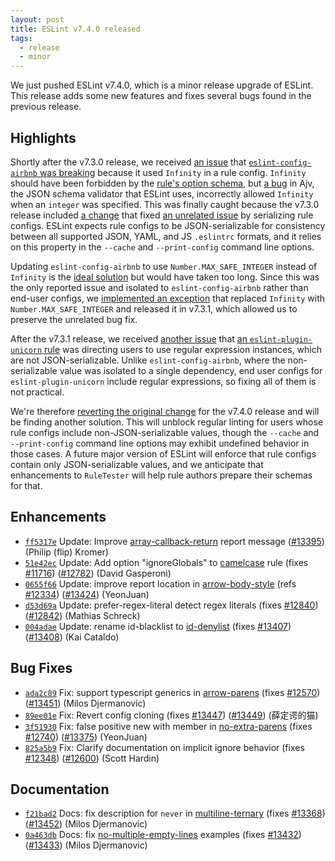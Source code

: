```yaml
---
layout: post
title: ESLint v7.4.0 released
tags:
  - release
  - minor
---
```


We just pushed ESLint v7.4.0, which is a minor release upgrade of ESLint. This release adds some new features and fixes several bugs found in the previous release.

## Highlights

Shortly after the v7.3.0 release, we received [an issue](https://github.com/eslint/eslint/issues/13427) that [`eslint-config-airbnb` was breaking](https://github.com/airbnb/javascript/issues/2245) because it used `Infinity` in a rule config. `Infinity` should have been forbidden by the [rule's option schema](https://github.com/benmosher/eslint-plugin-import/blob/296262842b52a50c5b107ba91bb2d13c05b2a104/src/rules/no-cycle.js#L17-L21), but [a bug](https://github.com/ajv-validator/ajv/issues/182) in Ajv, the JSON schema validator that ESLint uses, incorrectly allowed `Infinity` when an `integer` was specified. This was finally caught because the v7.3.0 release included [a change](https://github.com/eslint/eslint/pull/13034) that fixed [an unrelated issue](https://github.com/eslint/eslint/issues/12592) by serializing rule configs. ESLint expects rule configs to be JSON-serializable for consistency between all supported JSON, YAML, and JS `.eslintrc` formats, and it relies on this property in the `--cache` and `--print-config` command line options.

Updating `eslint-config-airbnb` to use `Number.MAX_SAFE_INTEGER` instead of `Infinity` is the [ideal solution](https://github.com/eslint/eslint/issues/13427#issuecomment-647733750) but would have taken too long. Since this was the only reported issue and isolated to `eslint-config-airbnb` rather than end-user configs, we [implemented an exception](https://github.com/eslint/eslint/pull/13435) that replaced `Infinity` with `Number.MAX_SAFE_INTEGER` and released it in v7.3.1, which allowed us to preserve the unrelated bug fix.

After the v7.3.1 release, we received [another issue](https://github.com/eslint/eslint/issues/13447) that [an `eslint-plugin-unicorn` rule](https://github.com/sindresorhus/eslint-plugin-unicorn/blob/6c02ce4e32c84702bcd06e90aa91696366036294/docs/rules/filename-case.md#ignore) was directing users to use regular expression instances, which are not JSON-serializable. Unlike `eslint-config-airbnb`, where the non-serializable value was isolated to a single dependency, end user configs for `eslint-plugin-unicorn` include regular expressions, so fixing all of them is not practical.

We're therefore [reverting the original change](https://github.com/eslint/eslint/pull/13449) for the v7.4.0 release and will be finding another solution. This will unblock regular linting for users whose rule configs include non-JSON-serializable values, though the `--cache` and `--print-config` command line options may exhibit undefined behavior in those cases. A future major version of ESLint will enforce that rule configs contain only JSON-serializable values, and we anticipate that enhancements to `RuleTester` will help rule authors prepare their schemas for that.

## Enhancements

* [`ff5317e`](https://github.com/eslint/eslint/commit/ff5317e93425f93cfdf808609551ee67b2032543) Update: Improve [array-callback-return](/docs/rules/array-callback-return) report message ([#13395](https://github.com/eslint/eslint/issues/13395)) (Philip (flip) Kromer)
* [`51e42ec`](https://github.com/eslint/eslint/commit/51e42eca3e87d8259815d736ffe81e604f184057) Update: Add option "ignoreGlobals" to [camelcase](/docs/rules/camelcase) rule (fixes [#11716](https://github.com/eslint/eslint/issues/11716)) ([#12782](https://github.com/eslint/eslint/issues/12782)) (David Gasperoni)
* [`0655f66`](https://github.com/eslint/eslint/commit/0655f66525d167ca1288167b79a77087cfc8fcf6) Update: improve report location in [arrow-body-style](/docs/rules/arrow-body-style) (refs [#12334](https://github.com/eslint/eslint/issues/12334)) ([#13424](https://github.com/eslint/eslint/issues/13424)) (YeonJuan)
* [`d53d69a`](https://github.com/eslint/eslint/commit/d53d69af08cfe55f42e0a0ca725b1014dabccc21) Update: prefer-regex-literal detect regex literals (fixes [#12840](https://github.com/eslint/eslint/issues/12840)) ([#12842](https://github.com/eslint/eslint/issues/12842)) (Mathias Schreck)
* [`004adae`](https://github.com/eslint/eslint/commit/004adae3f959414f56e44e5884f6221e9dcda142) Update: rename id-blacklist to [id-denylist](/docs/rules/id-denylist) (fixes [#13407](https://github.com/eslint/eslint/issues/13407)) ([#13408](https://github.com/eslint/eslint/issues/13408)) (Kai Cataldo)




## Bug Fixes


* [`ada2c89`](https://github.com/eslint/eslint/commit/ada2c891298382f82dfabf37cacd59a1057b2bb7) Fix: support typescript generics in [arrow-parens](/docs/rules/arrow-parens) (fixes [#12570](https://github.com/eslint/eslint/issues/12570)) ([#13451](https://github.com/eslint/eslint/issues/13451)) (Milos Djermanovic)
* [`89ee01e`](https://github.com/eslint/eslint/commit/89ee01e083f1e02293bf8d1447f9b0fdb3cb9384) Fix: Revert config cloning (fixes [#13447](https://github.com/eslint/eslint/issues/13447)) ([#13449](https://github.com/eslint/eslint/issues/13449)) (薛定谔的猫)
* [`3f51930`](https://github.com/eslint/eslint/commit/3f51930eea7cddc921a9ee3cb0328c7b649c0f83) Fix: false positive new with member in [no-extra-parens](/docs/rules/no-extra-parens) (fixes [#12740](https://github.com/eslint/eslint/issues/12740)) ([#13375](https://github.com/eslint/eslint/issues/13375)) (YeonJuan)
* [`825a5b9`](https://github.com/eslint/eslint/commit/825a5b98d3d84f6eb72b75f7d8519de763cc8898) Fix: Clarify documentation on implicit ignore behavior (fixes [#12348](https://github.com/eslint/eslint/issues/12348)) ([#12600](https://github.com/eslint/eslint/issues/12600)) (Scott Hardin)




## Documentation


* [`f21bad2`](https://github.com/eslint/eslint/commit/f21bad2680406a2671b877f8dba47f4475d0cc64) Docs: fix description for `never` in [multiline-ternary](/docs/rules/multiline-ternary) (fixes [#13368](https://github.com/eslint/eslint/issues/13368)) ([#13452](https://github.com/eslint/eslint/issues/13452)) (Milos Djermanovic)
* [`0a463db`](https://github.com/eslint/eslint/commit/0a463dbf7cc5a77d442879c9117204d4d38db972) Docs: fix [no-multiple-empty-lines](/docs/rules/no-multiple-empty-lines) examples (fixes [#13432](https://github.com/eslint/eslint/issues/13432)) ([#13433](https://github.com/eslint/eslint/issues/13433)) (Milos Djermanovic)
